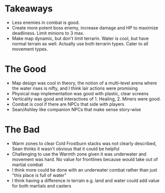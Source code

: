 # Takeaways
- Less enemies in combat is good. 
- Create more potent boss enemy, increase damage and HP to maximize deadliness. Limit minions to 3 max. 
- Make map dynamic, but don't limit terrarin. Water is cool, but have normal terrain as well. Actually use both terrarin types. Cater to all movement types.
# The Good
- Map design was cool in theory, the notion of a multi-level arena where the water rises is nifty, and I think lair actions were promising
- Physical map implementation was good with plastic, clear screens
- Verticality was good and interactives of 1. Healing, 2. Miners were good.
- Combat is cool if there are NPCs that side with players
- Sean/Ashley like companion NPCs that make sense story-wise
# The Bad
- Warm zones to clear Cold Frostburn stacks was not clearly described, Sean thinks it wasn't obvious that it could be helpful
- Challenging to use the Warmth zone given it was underwater and movement was hard. No value for frontlines because would take out of martial combat
- I think more could be done with an underwater combat rather than just "this place is full of water"
- I think having a difference in terrain e.g. land and water could add value for both martials and casters